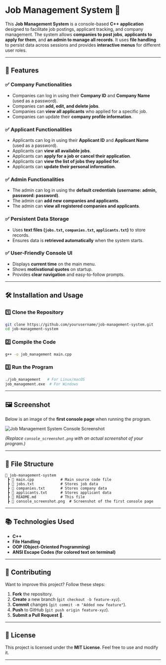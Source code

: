 # **Job Management System** 🎯  

This **Job Management System** is a console-based **C++ application** designed to facilitate job postings, applicant tracking, and company management. The system allows **companies to post jobs**, **applicants to apply for them**, and **an admin to manage all records**. It uses **file handling** to persist data across sessions and provides **interactive menus** for different user roles.  

---

## **📌 Features**  

### ✅ **Company Functionalities**  
- Companies can log in using their **Company ID** and **Company Name** (used as a password).  
- Companies can **add, edit, and delete jobs**.  
- Companies can **view all applicants** who applied for a specific job.  
- Companies can update their **company profile information**.  

### ✅ **Applicant Functionalities**  
- Applicants can log in using their **Applicant ID** and **Applicant Name** (used as a password).  
- Applicants can **view all available jobs**.  
- Applicants can **apply for a job or cancel their application**.  
- Applicants can **view the list of jobs they applied for**.  
- Applicants can **update their personal information**.  

### ✅ **Admin Functionalities**  
- The admin can log in using the **default credentials (username: admin, password: password)**.  
- The admin can **add new companies and applicants**.  
- The admin can **view all registered companies and applicants**.  

### ✅ **Persistent Data Storage**  
- Uses **text files (`jobs.txt`, `companies.txt`, `applicants.txt`)** to store records.  
- Ensures data is **retrieved automatically** when the system starts.  

### ✅ **User-Friendly Console UI**  
- Displays **current time** on the main menu.  
- Shows **motivational quotes** on startup.  
- Provides **clear navigation** and easy-to-follow prompts.  

---

## **🛠️ Installation and Usage**  

### **1️⃣ Clone the Repository**  
```bash
git clone https://github.com/yourusername/job-management-system.git
cd job-management-system
```

### **2️⃣ Compile the Code**  
```bash
g++ -o job_management main.cpp
```

### **3️⃣ Run the Program**  
```bash
./job_management   # For Linux/macOS
job_management.exe  # For Windows
```

---

## **🖼️ Screenshot**  

Below is an image of the **first console page** when running the program.  

![Job Management System Console Screenshot](console_screenshot.png)  

_(Replace `console_screenshot.png` with an actual screenshot of your program.)_  

---

## **📜 File Structure**  
```
📂 job-management-system
 ┣ 📜 main.cpp            # Main source code file
 ┣ 📜 jobs.txt            # Stores job data
 ┣ 📜 companies.txt       # Stores company data
 ┣ 📜 applicants.txt      # Stores applicant data
 ┣ 📜 README.md           # This file
 ┣ 📜 console_screenshot.png  # Screenshot of the first console page
```

---

## **📚 Technologies Used**  
- **C++**
- **File Handling**
- **OOP (Object-Oriented Programming)**
- **ANSI Escape Codes (for colored text on terminal)**  

---

## **👥 Contributing**  
Want to improve this project? Follow these steps:  
1. **Fork** the repository.  
2. **Create** a new branch (`git checkout -b feature-xyz`).  
3. **Commit** changes (`git commit -m "Added new feature"`).  
4. **Push** to GitHub (`git push origin feature-xyz`).  
5. **Submit a Pull Request** 🎉.  

---

## **📝 License**  
This project is licensed under the **MIT License**. Feel free to use and modify it.  

---

